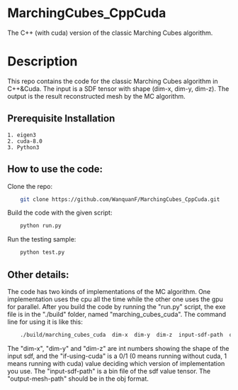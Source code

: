 # MarchingCubes_CppCuda
The C++ (with cuda) version of the classic Marching Cubes algorithm.

# Description
This repo contains the code for the classic Marching Cubes algorithm in C++&Cuda. The input is a SDF tensor with shape (dim-x, dim-y, dim-z). The output is the result reconstructed mesh by the MC algorithm.  

## Prerequisite Installation
    1. eigen3
    2. cuda-8.0
    3. Python3
    
## How to use the code: 
Clone the repo:
``` bash
    git clone https://github.com/WanquanF/MarchingCubes_CppCuda.git
```
Build the code with the given script:
``` bash
    python run.py
```
Run the testing sample:
``` bash
    python test.py
```
## Other details:
The code has two kinds of implementations of the MC algorithm. One implementation uses the cpu all the time while the other one uses the gpu for parallel. After you build the code by running the "run.py" script, the exe file is in the "./build" folder, named "marching_cubes_cuda". The command line for using it is like this:
``` bash
    ./build/marching_cubes_cuda  dim-x  dim-y  dim-z  input-sdf-path  output-mesh-path  if-using-cuda
```
The "dim-x", "dim-y" and "dim-z" are int numbers showing the shape of the input sdf, and the "if-using-cuda" is a 0/1 (0 means running without cuda, 1 means running with cuda) value deciding which version of implementation you use. The "input-sdf-path" is a bin file of the sdf value tensor. The "output-mesh-path" should be in the obj format.
